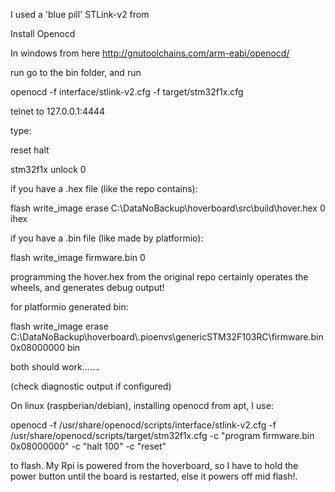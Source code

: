 I used a 'blue pill' STLink-v2 from 

Install Openocd

In windows from here http://gnutoolchains.com/arm-eabi/openocd/

run go to the bin folder, and run 

openocd -f interface/stlink-v2.cfg -f target/stm32f1x.cfg

telnet to 127.0.0.1:4444

type:

reset halt

stm32f1x unlock 0

if you have a .hex file (like the repo contains):

flash write_image erase C:\\DataNoBackup\\hoverboard\\src\\build\\hover.hex 0 ihex

if you have a .bin file (like made by platformio):

flash write_image firmware.bin 0 

programming the hover.hex from the original repo certainly operates the wheels, and generates debug output!

for platformio generated bin:

flash write_image erase C:\\DataNoBackup\\hoverboard\\.pioenvs\\genericSTM32F103RC\\firmware.bin 0x08000000 bin

both should work.......

(check diagnostic output if configured)


On linux (raspberian/debian), installing openocd from apt, I use:

openocd -f /usr/share/openocd/scripts/interface/stlink-v2.cfg -f /usr/share/openocd/scripts/target/stm32f1x.cfg -c "program firmware.bin 0x08000000" -c "halt 100" -c "reset"

to flash.  My Rpi is powered from the hoverboard, so I have to hold the power button until the board is restarted, else it powers off mid flash!.



